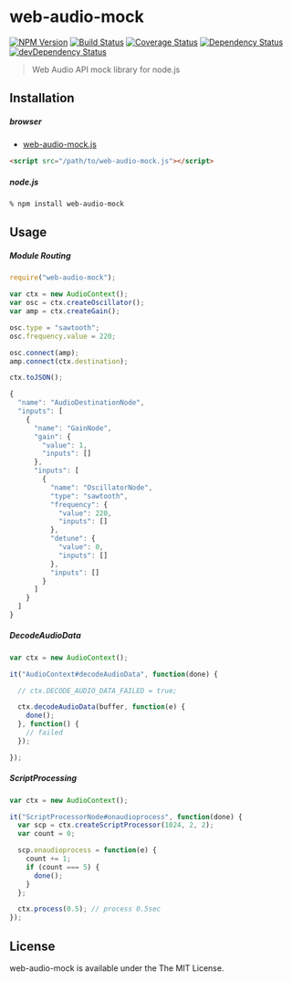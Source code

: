 # web-audio-mock
[![NPM Version](http://img.shields.io/npm/v/web-audio-mock.svg?style=flat)](https://www.npmjs.org/package/web-audio-mock)
[![Build Status](http://img.shields.io/travis/mohayonao/web-audio-mock.svg?style=flat)](https://travis-ci.org/mohayonao/web-audio-mock)
[![Coverage Status](http://img.shields.io/coveralls/mohayonao/web-audio-mock.svg?style=flat)](https://coveralls.io/r/mohayonao/web-audio-mock?branch=master)
[![Dependency Status](http://img.shields.io/david/mohayonao/web-audio-mock.svg?style=flat)](https://david-dm.org/mohayonao/web-audio-mock)
[![devDependency Status](http://img.shields.io/david/dev/mohayonao/web-audio-mock.svg?style=flat)](https://david-dm.org/mohayonao/web-audio-mock)

> Web Audio API mock library for node.js

## Installation

##### browser

  - [web-audio-mock.js](http://mohayonao.github.io/web-audio-mock/web-audio-mock.js)

```html
<script src="/path/to/web-audio-mock.js"></script>
```

##### node.js

```sh
% npm install web-audio-mock
```

## Usage

##### Module Routing

```javascript
require("web-audio-mock");

var ctx = new AudioContext();
var osc = ctx.createOscillator();
var amp = ctx.createGain();

osc.type = "sawtooth";
osc.frequency.value = 220;

osc.connect(amp);
amp.connect(ctx.destination);

ctx.toJSON();

{
  "name": "AudioDestinationNode",
  "inputs": [
    {
      "name": "GainNode",
      "gain": {
        "value": 1,
        "inputs": []
      },
      "inputs": [
        {
          "name": "OscillatorNode",
          "type": "sawtooth",
          "frequency": {
            "value": 220,
            "inputs": []
          },
          "detune": {
            "value": 0,
            "inputs": []
          },
          "inputs": []
        }
      ]
    }
  ]
}
```

##### DecodeAudioData

```javascript
var ctx = new AudioContext();

it("AudioContext#decodeAudioData", function(done) {

  // ctx.DECODE_AUDIO_DATA_FAILED = true;

  ctx.decodeAudioData(buffer, function(e) {
    done();
  }, function() {
    // failed
  });

});
```

##### ScriptProcessing

```javascript
var ctx = new AudioContext();

it("ScriptProcessorNode#onaudioprocess", function(done) {
  var scp = ctx.createScriptProcessor(1024, 2, 2);
  var count = 0;

  scp.onaudioprocess = function(e) {
    count += 1;
    if (count === 5) {
      done();
    }
  };

  ctx.process(0.5); // process 0.5sec
});
```

## License

web-audio-mock is available under the The MIT License.
